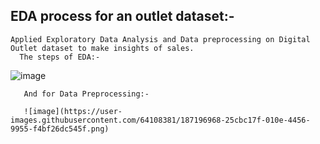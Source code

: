 ## EDA process for an outlet dataset:-

    Applied Exploratory Data Analysis and Data preprocessing on Digital Outlet dataset to make insights of sales.
      The steps of EDA:-

![image](https://user-images.githubusercontent.com/64108381/187196512-bbf9b0ce-e426-46d2-a080-2385b695a2e0.png)

       And for Data Preprocessing:- 
       
       ![image](https://user-images.githubusercontent.com/64108381/187196968-25cbc17f-010e-4456-9955-f4bf26dc545f.png)
